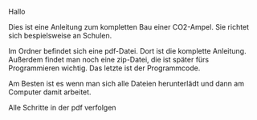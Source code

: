 Hallo

Dies ist eine Anleitung zum kompletten Bau einer CO2-Ampel.
Sie richtet sich bespielsweise an Schulen.

Im Ordner befindet sich eine pdf-Datei. Dort ist die komplette Anleitung. Außerdem findet man noch eine zip-Datei, die ist später fürs Programmieren wichtig. Das letzte ist der Programmcode.

Am Besten ist es wenn man sich alle Dateien herunterlädt und dann am Computer damit arbeitet.

Alle Schritte in der pdf verfolgen


